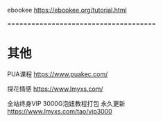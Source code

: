 ebookee
https://ebookee.org/tutorial.html



=====================================
# 其他
PUA课程
https://www.puakec.com/

探花情感
https://www.lmyxs.com/

全站终身VIP 3000G泡妞教程打包 永久更新
https://www.lmyxs.com/tao/vip3000 

